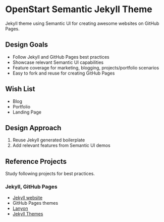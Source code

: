 # OpenStart Semantic Jekyll Theme

Jekyll theme using Semantic UI for creating awesome websites on GitHub Pages.

## Design Goals

- Follow Jekyll and GitHub Pages best practices
- Showcase relevant Semantic UI capabilities
- Feature coverage for marketing, blogging, projects/portfolio scenarios
- Easy to fork and reuse for creating GitHub Pages

## Wish List

- Blog
- Portfolio
- Landing Page

## Design Approach

1. Reuse Jekyll generated boilerplate
2. Add relevant features from Semantic UI demos

## Reference Projects

Study following projects for best practices.

### Jekyll, GitHub Pages

- [Jekyll website](http://jekyllrb.com/)
- GitHub Pages themes
- [Lanyon](https://github.com/poole/lanyon)
- [Jekyll Themes](http://jekyllthemes.org/)

